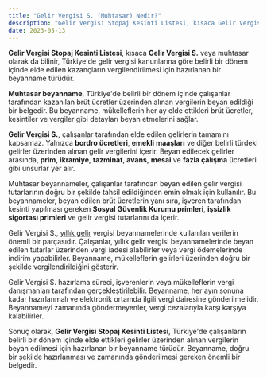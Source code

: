 ```yaml
---
title: "Gelir Vergisi S. (Muhtasar) Nedir?"
description: "Gelir Vergisi Stopaj Kesinti Listesi, kısaca Gelir Vergisi S. veya muhtasar olarak da bilinir."
date: 2023-05-13
---
```


**Gelir Vergisi Stopaj Kesinti Listesi**, kısaca **Gelir Vergisi S.** veya muhtasar olarak da bilinir, Türkiye'de gelir
vergisi kanunlarına göre belirli bir dönem içinde elde edilen kazançların vergilendirilmesi için hazırlanan bir
beyanname türüdür.

**Muhtasar beyanname**, Türkiye'de belirli bir dönem içinde çalışanlar tarafından kazanılan brüt ücretler üzerinden
alınan vergilerin beyan edildiği bir belgedir. Bu beyanname, mükelleflerin her ay elde ettikleri brüt ücretler,
kesintiler ve vergiler gibi detayları beyan etmelerini sağlar.

**Gelir Vergisi S.**, çalışanlar tarafından elde edilen gelirlerin tamamını kapsamaz. Yalnızca **bordro ücretleri**,
**emekli maaşları** ve diğer belirli türdeki gelirler üzerinden alınan gelir vergilerini içerir. Beyan edilecek gelirler
arasında, **prim**, **ikramiye**, **tazminat**, **avans**, **mesai** ve **fazla çalışma** ücretleri gibi unsurlar yer
alır.

Muhtasar beyannameler, çalışanlar tarafından beyan edilen gelir vergisi tutarlarının doğru bir şekilde tahsil
edildiğinden emin olmak için kullanılır. Bu beyannameler, beyan edilen brüt ücretlerin yanı sıra, işveren tarafından
kesinti yapılması gereken **Sosyal Güvenlik Kurumu primleri**, **işsizlik sigortası primleri** ve gelir vergisi
tutarlarını da içerir.

Gelir Vergisi S., <a href="/yazilar/yillik-gelir-vergisi-nedir/">yıllık gelir</a> vergisi beyannamelerinde kullanılan verilerin önemli bir parçasıdır. Çalışanlar, yıllık
gelir vergisi beyannamelerinde beyan edilen tutarlar üzerinden vergi iadesi alabilirler veya vergi ödemelerinde indirim
yapabilirler. Beyanname, mükelleflerin gelirleri üzerinden doğru bir şekilde vergilendirildiğini gösterir.

Gelir Vergisi S. hazırlama süreci, işverenlerin veya mükelleflerin vergi danışmanları tarafından gerçekleştirilebilir.
Beyanname, her ayın sonuna kadar hazırlanmalı ve elektronik ortamda ilgili vergi dairesine gönderilmelidir. Beyannameyi
zamanında göndermeyenler, vergi cezalarıyla karşı karşıya kalabilirler.

Sonuç olarak, **Gelir Vergisi Stopaj Kesinti Listesi**, Türkiye'de çalışanların belirli bir dönem içinde elde ettikleri
gelirler üzerinden alınan vergilerin beyan edilmesi için hazırlanan bir beyanname türüdür. Beyanname, doğru bir şekilde
hazırlanması ve zamanında gönderilmesi gereken önemli bir belgedir.
